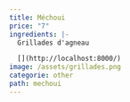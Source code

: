 ```yaml
---
title: Méchoui
price: "7"
ingredients: |-
  Grillades d'agneau

  [](http://localhost:8000/)
image: /assets/grillades.png
categorie: other
path: mechoui
---
```

